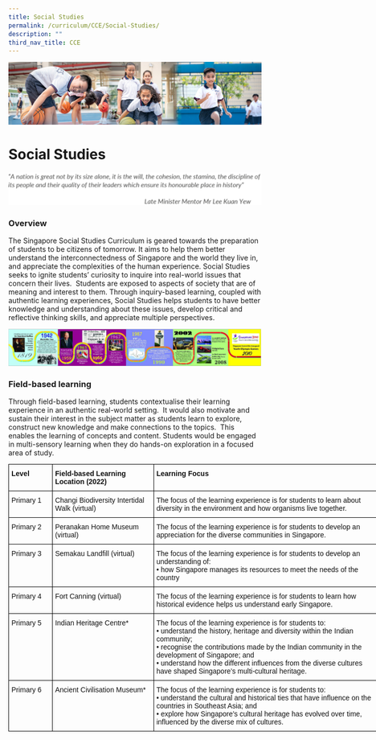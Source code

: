 ```yaml
---
title: Social Studies
permalink: /curriculum/CCE/Social-Studies/
description: ""
third_nav_title: CCE
---
```

![](/images/Our%20Learning%20Experiences.jpg)

Social Studies
==============

![](/images/SS1.png)

### **Overview**

The Singapore Social Studies Curriculum is geared towards the preparation of students to be citizens of tomorrow. It aims to help them better understand the interconnectedness of Singapore and the world they live in, and appreciate the complexities of the human experience. Social Studies seeks to ignite students’ curiosity to inquire into real-world issues that concern their lives.  Students are exposed to aspects of society that are of meaning and interest to them. Through inquiry-based learning, coupled with authentic learning experiences, Social Studies helps students to have better knowledge and understanding about these issues, develop critical and reflective thinking skills, and appreciate multiple perspectives.

![](/images/SS2.png)

### **Field-based learning**

  

Through field-based learning, students contextualise their learning experience in an authentic real-world setting.  It would also motivate and sustain their interest in the subject matter as students learn to explore, construct new knowledge and make connections to the topics.  This enables the learning of concepts and content. Students would be engaged in multi-sensory learning when they do hands-on exploration in a focused area of study.


<style type="text/css">
.tg  {border-collapse:collapse;border-spacing:0;}
.tg td{border-color:black;border-style:solid;border-width:1px;font-family:Arial, sans-serif;font-size:14px;
  overflow:hidden;padding:10px 5px;word-break:normal;}
.tg th{border-color:black;border-style:solid;border-width:1px;font-family:Arial, sans-serif;font-size:14px;
  font-weight:normal;overflow:hidden;padding:10px 5px;word-break:normal;}
.tg .tg-clkh{color:#121212;font-weight:bold;text-align:left;vertical-align:top}
.tg .tg-kk00{color:#121212;text-align:left;vertical-align:top}
</style>
<table class="tg" style="undefined;table-layout: fixed; width: 744px">
<colgroup>
<col style="width: 87px">
<col style="width: 202px">
<col style="width: 455px">
</colgroup>
<thead>
  <tr>
    <th class="tg-clkh">Level</th>
    <th class="tg-clkh">Field-based Learning Location (2022)</th>
    <th class="tg-clkh">Learning Focus</th>
  </tr>
</thead>
<tbody>
  <tr>
    <td class="tg-kk00">Primary 1</td>
    <td class="tg-kk00">Changi Biodiversity Intertidal Walk (virtual)</td>
    <td class="tg-kk00">The focus of the learning experience is for students to learn about diversity in the environment and how organisms live together.</td>
  </tr>
  <tr>
    <td class="tg-kk00">Primary 2</td>
    <td class="tg-kk00">Peranakan Home Museum (virtual)</td>
    <td class="tg-kk00">The focus of the learning experience is for students to develop an appreciation for the diverse communities in Singapore.</td>
  </tr>
  <tr>
    <td class="tg-kk00">Primary 3</td>
    <td class="tg-kk00">Semakau Landfill (virtual)</td>
    <td class="tg-kk00">The focus of the learning experience is for students to develop an understanding of: <br>• how Singapore manages its resources to meet the needs of the country</td>
  </tr>
  <tr>
    <td class="tg-kk00">Primary 4<br> </td>
    <td class="tg-kk00">Fort Canning (virtual)</td>
    <td class="tg-kk00">The focus of the learning experience is for students to learn how historical evidence helps us understand early Singapore.</td>
  </tr>
  <tr>
    <td class="tg-kk00">Primary 5<br> </td>
    <td class="tg-kk00">Indian Heritage Centre*</td>
    <td class="tg-kk00">The focus of the learning experience is for students to: <br>• understand the history, heritage and diversity within the Indian community; <br>• recognise the contributions made by the Indian community in the development of Singapore; and <br>• understand how the different influences from the diverse cultures have shaped Singapore’s multi-cultural heritage. </td>
  </tr>
  <tr>
    <td class="tg-kk00">Primary 6<br> </td>
    <td class="tg-kk00">Ancient Civilisation Museum*</td>
    <td class="tg-kk00">The focus of the learning experience is for students to: <br>• understand the cultural and historical ties that have influence on the countries in Southeast Asia; and <br>• explore how Singapore’s cultural heritage has evolved over time, influenced by the diverse mix of cultures.</td>
  </tr>
</tbody>
</table>